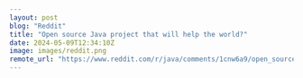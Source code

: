 ```yaml
---
layout: post
blog: "Reddit"
title: "Open source Java project that will help the world?"
date: 2024-05-09T12:34:10Z
image: images/reddit.png
remote_url: "https://www.reddit.com/r/java/comments/1cnw6a9/open_source_java_project_that_will_help_the_world/"
---
```

